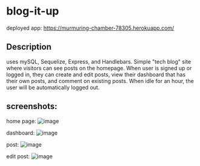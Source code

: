 # blog-it-up

deployed app: https://murmuring-chamber-78305.herokuapp.com/ 

## Description
uses mySQL, Sequelize, Express, and Handlebars. Simple "tech blog" site where visitors can see posts on the homepage. When user is signed up or logged in, they can create and edit posts, view their dashboard that has their own posts, and comment on existing posts. When idle for an hour, the user will be automatically logged out.

## screenshots:
home page:
![image](https://user-images.githubusercontent.com/103470899/189259988-d030061c-df90-4582-a645-93eea124d841.png)

dashboard:
![image](https://user-images.githubusercontent.com/103470899/189258384-2ab38271-fefd-44eb-b636-41defd2b6b35.png)

post:
![image](https://user-images.githubusercontent.com/103470899/189260012-812c9d23-b317-4526-a7fe-8355ade4e4f8.png)

edit post:
![image](https://user-images.githubusercontent.com/103470899/189260043-770ff1e8-78a6-4d9b-ab39-5470bd22d0a4.png)
